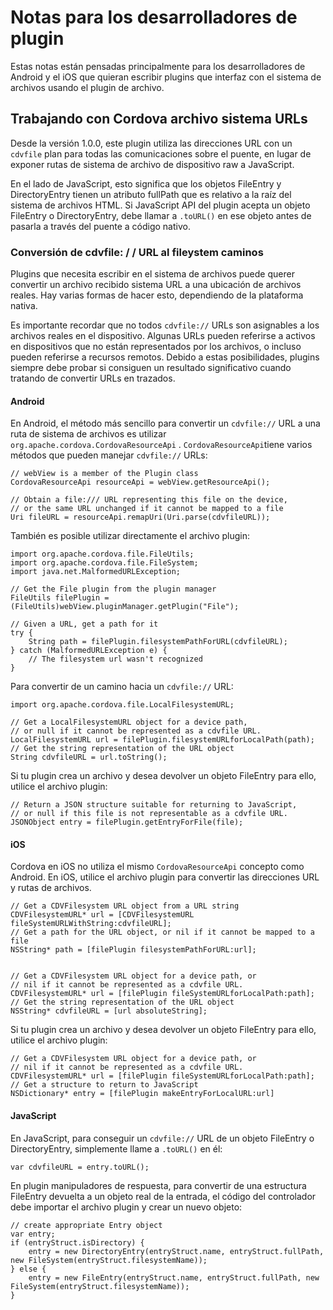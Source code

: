 <!---
    Licensed to the Apache Software Foundation (ASF) under one
    or more contributor license agreements.  See the NOTICE file
    distributed with this work for additional information
    regarding copyright ownership.  The ASF licenses this file
    to you under the Apache License, Version 2.0 (the
    "License"); you may not use this file except in compliance
    with the License.  You may obtain a copy of the License at

      http://www.apache.org/licenses/LICENSE-2.0

    Unless required by applicable law or agreed to in writing,
    software distributed under the License is distributed on an
    "AS IS" BASIS, WITHOUT WARRANTIES OR CONDITIONS OF ANY
    KIND, either express or implied.  See the License for the
    specific language governing permissions and limitations
    under the License.
-->

# Notas para los desarrolladores de plugin

Estas notas están pensadas principalmente para los desarrolladores de Android y el iOS que quieran escribir plugins que interfaz con el sistema de archivos usando el plugin de archivo.

## Trabajando con Cordova archivo sistema URLs

Desde la versión 1.0.0, este plugin utiliza las direcciones URL con un `cdvfile` plan para todas las comunicaciones sobre el puente, en lugar de exponer rutas de sistema de archivo de dispositivo raw a JavaScript.

En el lado de JavaScript, esto significa que los objetos FileEntry y DirectoryEntry tienen un atributo fullPath que es relativo a la raíz del sistema de archivos HTML. Si JavaScript API del plugin acepta un objeto FileEntry o DirectoryEntry, debe llamar a `.toURL()` en ese objeto antes de pasarla a través del puente a código nativo.

### Conversión de cdvfile: / / URL al fileystem caminos

Plugins que necesita escribir en el sistema de archivos puede querer convertir un archivo recibido sistema URL a una ubicación de archivos reales. Hay varias formas de hacer esto, dependiendo de la plataforma nativa.

Es importante recordar que no todos `cdvfile://` URLs son asignables a los archivos reales en el dispositivo. Algunas URLs pueden referirse a activos en dispositivos que no están representados por los archivos, o incluso pueden referirse a recursos remotos. Debido a estas posibilidades, plugins siempre debe probar si consiguen un resultado significativo cuando tratando de convertir URLs en trazados.

#### Android

En Android, el método más sencillo para convertir un `cdvfile://` URL a una ruta de sistema de archivos es utilizar `org.apache.cordova.CordovaResourceApi` . `CordovaResourceApi`tiene varios métodos que pueden manejar `cdvfile://` URLs:

    // webView is a member of the Plugin class
    CordovaResourceApi resourceApi = webView.getResourceApi();
    
    // Obtain a file:/// URL representing this file on the device,
    // or the same URL unchanged if it cannot be mapped to a file
    Uri fileURL = resourceApi.remapUri(Uri.parse(cdvfileURL));
    

También es posible utilizar directamente el archivo plugin:

    import org.apache.cordova.file.FileUtils;
    import org.apache.cordova.file.FileSystem;
    import java.net.MalformedURLException;
    
    // Get the File plugin from the plugin manager
    FileUtils filePlugin = (FileUtils)webView.pluginManager.getPlugin("File");
    
    // Given a URL, get a path for it
    try {
        String path = filePlugin.filesystemPathForURL(cdvfileURL);
    } catch (MalformedURLException e) {
        // The filesystem url wasn't recognized
    }
    

Para convertir de un camino hacia un `cdvfile://` URL:

    import org.apache.cordova.file.LocalFilesystemURL;
    
    // Get a LocalFilesystemURL object for a device path,
    // or null if it cannot be represented as a cdvfile URL.
    LocalFilesystemURL url = filePlugin.filesystemURLforLocalPath(path);
    // Get the string representation of the URL object
    String cdvfileURL = url.toString();
    

Si tu plugin crea un archivo y desea devolver un objeto FileEntry para ello, utilice el archivo plugin:

    // Return a JSON structure suitable for returning to JavaScript,
    // or null if this file is not representable as a cdvfile URL.
    JSONObject entry = filePlugin.getEntryForFile(file);
    

#### iOS

Cordova en iOS no utiliza el mismo `CordovaResourceApi` concepto como Android. En iOS, utilice el archivo plugin para convertir las direcciones URL y rutas de archivos.

    // Get a CDVFilesystem URL object from a URL string
    CDVFilesystemURL* url = [CDVFilesystemURL fileSystemURLWithString:cdvfileURL];
    // Get a path for the URL object, or nil if it cannot be mapped to a file
    NSString* path = [filePlugin filesystemPathForURL:url];
    
    
    // Get a CDVFilesystem URL object for a device path, or
    // nil if it cannot be represented as a cdvfile URL.
    CDVFilesystemURL* url = [filePlugin fileSystemURLforLocalPath:path];
    // Get the string representation of the URL object
    NSString* cdvfileURL = [url absoluteString];
    

Si tu plugin crea un archivo y desea devolver un objeto FileEntry para ello, utilice el archivo plugin:

    // Get a CDVFilesystem URL object for a device path, or
    // nil if it cannot be represented as a cdvfile URL.
    CDVFilesystemURL* url = [filePlugin fileSystemURLforLocalPath:path];
    // Get a structure to return to JavaScript
    NSDictionary* entry = [filePlugin makeEntryForLocalURL:url]
    

#### JavaScript

En JavaScript, para conseguir un `cdvfile://` URL de un objeto FileEntry o DirectoryEntry, simplemente llame a `.toURL()` en él:

    var cdvfileURL = entry.toURL();
    

En plugin manipuladores de respuesta, para convertir de una estructura FileEntry devuelta a un objeto real de la entrada, el código del controlador debe importar el archivo plugin y crear un nuevo objeto:

    // create appropriate Entry object
    var entry;
    if (entryStruct.isDirectory) {
        entry = new DirectoryEntry(entryStruct.name, entryStruct.fullPath, new FileSystem(entryStruct.filesystemName));
    } else {
        entry = new FileEntry(entryStruct.name, entryStruct.fullPath, new FileSystem(entryStruct.filesystemName));
    }